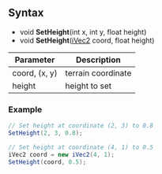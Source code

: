 ## Syntax

- void **SetHeight**(int x, int y, float height)
- void **SetHeight**([iVec2](iVec2.md) coord, float height)

| Parameter | Description |
|---|---|
| coord, (x, y) | terrain coordinate |
| height | height to set |

### Example

```csharp
// Set height at coordinate (2, 3) to 0.8
SetHeight(2, 3, 0.8);

// Set height at coordinate (4, 1) to 0.5
iVec2 coord = new iVec2(4, 1);
SetHeight(coord, 0.5);
```